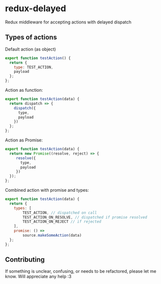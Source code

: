 # redux-delayed
Redux middleware for accepting actions with delayed dispatch

## Types of actions

Default action (as object)

```js
export function testAction() {
  return {
    type: TEST_ACTION,
    payload
  };
};
```

Action as function:

```js
export function testAction(data) {
  return dispatch => {
    dispatch({
      type,
      payload
    })
  };
};
```

Action as Promise:

```js
export function testAction(data) {
  return new Promise((resolve, reject) => {
     resolve({
       type,
       payload
     })
  });
};
```

Combined action with promise and types:

```js
export function testAction(data) {
  return {
    types: [
        TEST_ACTION, // dispatched on call
        TEST_ACTION_ON_RESOLVE, // dispatched if promise resolved
        TEST_ACTION_ON_REJECT // if rejected
    ],
    promise: () =>
        source.makeSomeAction(data)
  };
};
```

## Contributing
If something is unclear, confusing, or needs to be refactored, please let me know. Will appreciate any help :3
